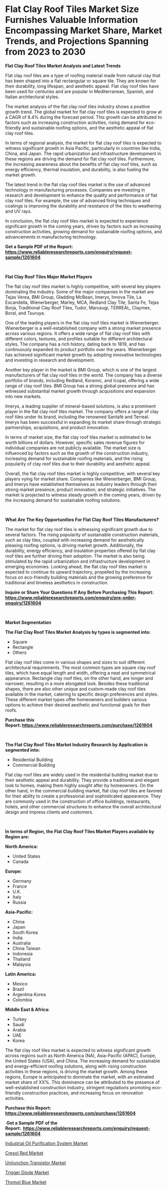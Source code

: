 <p><h1>Flat Clay Roof Tiles Market Size Furnishes Valuable Information Encompassing Market Share, Market Trends, and Projections Spanning from 2023 to 2030</h1></p><p><strong>Flat Clay Roof Tiles Market Analysis and Latest Trends</strong></p>
<p><p>Flat clay roof tiles are a type of roofing material made from natural clay that has been shaped into a flat rectangular or square tile. They are known for their durability, long lifespan, and aesthetic appeal. Flat clay roof tiles have been used for centuries and are popular in Mediterranean, Spanish, and Italian architectural styles.</p><p>The market analysis of the flat clay roof tiles industry shows a positive growth trend. The global market for flat clay roof tiles is expected to grow at a CAGR of 8.4% during the forecast period. This growth can be attributed to factors such as increasing construction activities, rising demand for eco-friendly and sustainable roofing options, and the aesthetic appeal of flat clay roof tiles.</p><p>In terms of regional analysis, the market for flat clay roof tiles is expected to witness significant growth in Asia Pacific, particularly in countries like India, China, and Japan. The rapid urbanization and infrastructure development in these regions are driving the demand for flat clay roof tiles. Furthermore, the increasing awareness about the benefits of flat clay roof tiles, such as energy efficiency, thermal insulation, and durability, is also fueling the market growth.</p><p>The latest trend in the flat clay roof tiles market is the use of advanced technology in manufacturing processes. Companies are investing in research and development to enhance the quality and performance of flat clay roof tiles. For example, the use of advanced firing techniques and coatings is improving the durability and resistance of the tiles to weathering and UV rays.</p><p>In conclusion, the flat clay roof tiles market is expected to experience significant growth in the coming years, driven by factors such as increasing construction activities, growing demand for sustainable roofing options, and advancements in manufacturing technology.</p></p>
<p><strong>Get a Sample PDF of the Report:&nbsp; <a href="https://www.reliableresearchreports.com/enquiry/request-sample/1261604">https://www.reliableresearchreports.com/enquiry/request-sample/1261604</a></strong></p>
<p>&nbsp;</p>
<p><strong>Flat Clay Roof Tiles Major Market Players</strong></p>
<p><p>The flat clay roof tiles market is highly competitive, with several key players dominating the industry. Some of the major companies in the market are Tejas Verea, BMI Group, Gladding McBean, Imerys, Innova Tile, La Escandella, Wienerberger, Marley, MCA, Redland Clay Tile, Santa Fe, Tejas Borja, Traditional Clay Roof Tiles, Tudor, Marusugi, TERREAL, Claymex, Boral, and Tsuruya.</p><p>One of the leading players in the flat clay roof tiles market is Wienerberger. Wienerberger is a well-established company with a strong market presence across various regions. It offers a wide range of flat clay roof tiles with different colors, textures, and profiles suitable for different architectural styles. The company has a rich history, dating back to 1819, and has continuously expanded its product portfolio over the years. Wienerberger has achieved significant market growth by adopting innovative technologies and investing in research and development.</p><p>Another key player in the market is BMI Group, which is one of the largest manufacturers of flat clay roof tiles in the world. The company has a diverse portfolio of brands, including Redland, Koramic, and Icopal, offering a wide range of clay roof tiles. BMI Group has a strong global presence and has witnessed substantial market growth through acquisitions and expansion into new markets.</p><p>Imerys, a leading supplier of mineral-based solutions, is also a prominent player in the flat clay roof tiles market. The company offers a range of clay roof tiles under its brand, including the renowned Santafé and Terreal. Imerys has been successful in expanding its market share through strategic partnerships, acquisitions, and product innovation.</p><p>In terms of market size, the flat clay roof tiles market is estimated to be worth billions of dollars. However, specific sales revenue figures for individual companies are not publicly available. The market size is influenced by factors such as the growth of the construction industry, increasing demand for sustainable roofing materials, and the rising popularity of clay roof tiles due to their durability and aesthetic appeal.</p><p>Overall, the flat clay roof tiles market is highly competitive, with several key players vying for market share. Companies like Wienerberger, BMI Group, and Imerys have established themselves as industry leaders through their strong market presence, product innovation, and strategic initiatives. The market is projected to witness steady growth in the coming years, driven by the increasing demand for sustainable roofing solutions.</p></p>
<p>&nbsp;</p>
<p><strong>What Are The Key Opportunities For Flat Clay Roof Tiles Manufacturers?</strong></p>
<p><p>The market for flat clay roof tiles is witnessing significant growth due to several factors. The rising popularity of sustainable construction materials, such as clay tiles, coupled with increasing demand for aesthetically pleasing roofing options, is driving market growth. Additionally, the durability, energy efficiency, and insulation properties offered by flat clay roof tiles are further driving their adoption. The market is also being stimulated by the rapid urbanization and infrastructure development in emerging economies. Looking ahead, the flat clay roof tiles market is expected to continue its upward trajectory, propelled by the increasing focus on eco-friendly building materials and the growing preference for traditional and timeless aesthetics in construction.</p></p>
<p><strong>Inquire or Share Your Questions If Any Before Purchasing This Report: <a href="https://www.reliableresearchreports.com/enquiry/pre-order-enquiry/1261604">https://www.reliableresearchreports.com/enquiry/pre-order-enquiry/1261604</a></strong></p>
<p>&nbsp;</p>
<p><strong>Market Segmentation</strong></p>
<p><strong>The Flat Clay Roof Tiles Market Analysis by types is segmented into:</strong></p>
<p><ul><li>Square</li><li>Rectangle</li><li>Others</li></ul></p>
<p><p>Flat clay roof tiles come in various shapes and sizes to suit different architectural requirements. The most common types are square clay roof tiles, which have equal length and width, offering a neat and symmetrical appearance. Rectangle clay roof tiles, on the other hand, are longer and narrower, resulting in a more elongated look. Besides these traditional shapes, there are also other unique and custom-made clay roof tiles available in the market, catering to specific design preferences and styles. These different market types offer homeowners and builders various options to achieve their desired aesthetic and functional goals for their roofs.</p></p>
<p><strong>Purchase this Report:&nbsp;<a href="https://www.reliableresearchreports.com/purchase/1261604">https://www.reliableresearchreports.com/purchase/1261604</a></strong></p>
<p>&nbsp;</p>
<p><strong>The Flat Clay Roof Tiles Market Industry Research by Application is segmented into:</strong></p>
<p><ul><li>Residential Building</li><li>Commercial Building</li></ul></p>
<p><p>Flat clay roof tiles are widely used in the residential building market due to their aesthetic appeal and durability. They provide a traditional and elegant look to homes, making them highly sought after by homeowners. On the other hand, in the commercial building market, flat clay roof tiles are favored for their ability to create a professional and sophisticated appearance. They are commonly used in the construction of office buildings, restaurants, hotels, and other commercial structures to enhance the overall architectural design and impress clients and customers.</p></p>
<p>&nbsp;</p>
<p><strong>In terms of Region, the Flat Clay Roof Tiles Market Players available by Region are:</strong></p>
<p>
    <p> <strong> North America: </strong>
        <ul>
            <li>United States</li>
            <li>Canada</li>
        </ul>
        </p> 
    <p> <strong> Europe: </strong>
        <ul>
            <li>Germany</li>
            <li>France</li>
            <li>U.K.</li>
            <li>Italy</li>
            <li>Russia</li>
        </ul>
        </p> 
    <p> <strong> Asia-Pacific: </strong>
        <ul>
            <li>China</li>
            <li>Japan</li>
            <li>South Korea</li>
            <li>India</li>
            <li>Australia</li>
            <li>China Taiwan</li>
            <li>Indonesia</li>
            <li>Thailand</li>
            <li>Malaysia</li>
        </ul>
        </p> 
    <p> <strong> Latin America: </strong>
        <ul>
            <li>Mexico</li>
            <li>Brazil</li>
            <li>Argentina Korea</li>
            <li>Colombia</li>
        </ul>
        </p> 
    <p> <strong> Middle East & Africa: </strong>
        <ul>
            <li>Turkey</li>
            <li>Saudi</li>
            <li>Arabia</li>
            <li>UAE</li>
            <li>Korea</li>
        </ul>
    </p>
    </p>
<p><p>The flat clay roof tiles market is expected to witness significant growth across regions such as North America (NA), Asia-Pacific (APAC), Europe, the United States (USA), and China. The increasing demand for sustainable and energy-efficient roofing solutions, along with rising construction activities in these regions, is driving the market growth. Among these regions, Europe is anticipated to dominate the market, with an estimated market share of XX%. This dominance can be attributed to the presence of well-established construction industry, stringent regulations promoting eco-friendly construction practices, and increasing focus on renovation activities.</p></p>
<p><strong>Purchase this Report: <a href="https://www.reliableresearchreports.com/purchase/1261604">https://www.reliableresearchreports.com/purchase/1261604</a></strong></p>
<p>&nbsp;<strong>Get a Sample PDF of the Report:&nbsp;&nbsp;<a href="https://www.reliableresearchreports.com/enquiry/request-sample/1261604">https://www.reliableresearchreports.com/enquiry/request-sample/1261604</a></strong></p>
<p><strong></strong></p>
<p><p><a href="https://medium.com/@kelsitorphy644/industrial-oil-purification-system-market-insights-into-market-cagr-market-trends-and-growth-0ddb14b63f94">Industrial Oil Purification System Market</a></p><p><a href="https://github.com/Chiragrp23/Market-Research-Report-List-1/blob/main/cresol-red-market.md">Cresol Red Market</a></p><p><a href="https://medium.com/@merrittrice2023/unijunction-transistor-market-analysis-its-cagr-market-segmentation-and-global-industry-overview-d39bacb29cc9">Unijunction Transistor Market</a></p><p><a href="https://medium.com/@lorenzmayer1995/trigger-diode-market-furnishes-information-on-market-share-market-trends-and-market-growth-3150541b405b">Trigger Diode Market</a></p><p><a href="https://github.com/Chiragrp22/Market-Research-Report-List-1/blob/main/thymol-blue-market.md">Thymol Blue Market</a></p></p>